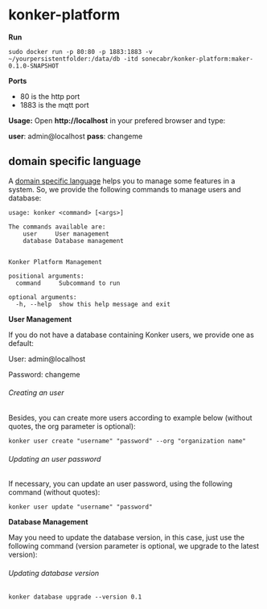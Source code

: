 # konker-platform

__Run__
```
sudo docker run -p 80:80 -p 1883:1883 -v ~/yourpersistentfolder:/data/db -itd sonecabr/konker-platform:maker-0.1.0-SNAPSHOT
```
__Ports__
 - 80 is the http port
 - 1883 is the mqtt port

__Usage:__
Open __http://localhost__ in your prefered browser and type:

__user__: admin@localhost
__pass__: changeme

## domain specific language

A [domain specific language](https://en.wikipedia.org/wiki/Domain-specific_language) helps you to manage some features in a system. So, we provide the following commands to manage users and database:

```
usage: konker <command> [<args>]

The commands available are:
    user     User management
    database Database management
    

Konker Platform Management

positional arguments:
  command     Subcommand to run

optional arguments:
  -h, --help  show this help message and exit
```


**User Management**


If you do not have a database containing Konker users, we provide one as default:

User: admin@localhost

Password: changeme


###### Creating an user

Besides, you can create more users according to example below (without quotes, the org parameter is optional):


```konker user create "username" "password" --org "organization name" ```
###### Updating an user password

If necessary, you can update an user password, using the following command (without quotes):

```konker user update "username" "password"```

**Database Management**

May you need to update the database version, in this case, just use the following command (version parameter is optional, we upgrade to the latest version):
###### Updating database version
```konker database upgrade --version 0.1```
